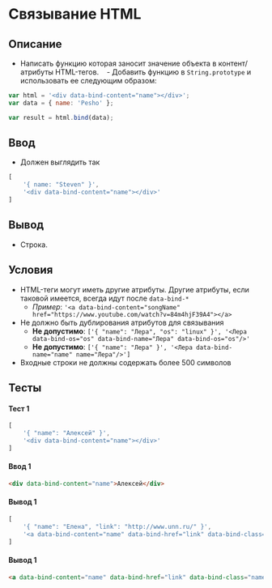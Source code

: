 # Связывание HTML

## Описание

- Написать функцию которая заносит значение объекта в контент/атрибуты HTML-тегов.
   - Добавить функцию в `String.prototype` и использовать ее следующим образом:

```js
var html = '<div data-bind-content="name"></div>';
var data = { name: 'Pesho' };

var result = html.bind(data);
```

## Ввод
- Должен выглядить так

```js
[
	'{ name: "Steven" }',
	'<div data-bind-content="name"></div>'
]
```

## Вывод
- Строка.

## Условия
- HTML-теги могут иметь другие атрибуты. Другие атрибуты, если таковой имеется, всегда идут после  `data-bind-*`
  - _Пример_: `'<a data-bind-content="songName" href="https://www.youtube.com/watch?v=84m4hjF39A4"></a>`
- Не должно быть дублирования атрибутов для связывания
  - **Не допустимо**: `['{ "name": "Лера", "os": "linux" }', '<Лера data-bind-os="os" data-bind-name="Лера" data-bind-os="os"/>'`
  - **Не допустимо**: `['{ "name": "Лера" }', '<Лера data-bind-name="name" name="Лера"/>']`
- Входные строки не должны содержать более 500 символов


## Тесты

#### Тест 1
```js
[
	'{ "name": "Алексей" }',
	'<div data-bind-content="name"></div>'
]
```

#### Ввод 1
```html
<div data-bind-content="name">Алексей</div>
```

#### Вывод 1

```js
[
	'{ "name": "Елена", "link": "http://www.unn.ru/" }',
	'<a data-bind-content="name" data-bind-href="link" data-bind-class="name"></а>'
]
```

#### Вывод 1

```html
<a data-bind-content="name" data-bind-href="link" data-bind-class="name" href="http://www.unn.ru/" class="Елена">Елена</а>
```
